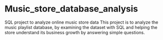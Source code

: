 # Music_store_database_analysis
SQL project to analyze online music store data This project is to analyze the music playlist database, by examining the dataset with SQL and helping the store understand its business growth by answering simple questions.
